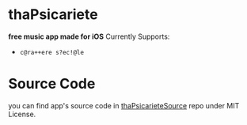 # thaPsicariete
**free music app made for iOS**
Currently Supports:
- `c@ra++ere s?ec!@le`

# Source Code
you can find app's source code in [thaPsicarieteSource](https://github.com/justmammt/thaPsicarieteSource "thaPsicarieteSource") repo under MIT License.

